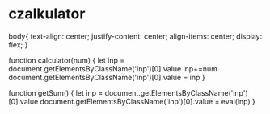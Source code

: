 # czalkulator
body{
    text-align: center;
    justify-content: center;
    align-items: center;
    display: flex;
}

function calculator(num) {
    let inp = document.getElementsByClassName('inp')[0].value
    inp+=num
    document.getElementsByClassName('inp')[0].value = inp
}

function getSum() {
    let inp = document.getElementsByClassName('inp')[0].value
    document.getElementsByClassName('inp')[0].value = eval(inp)
}
